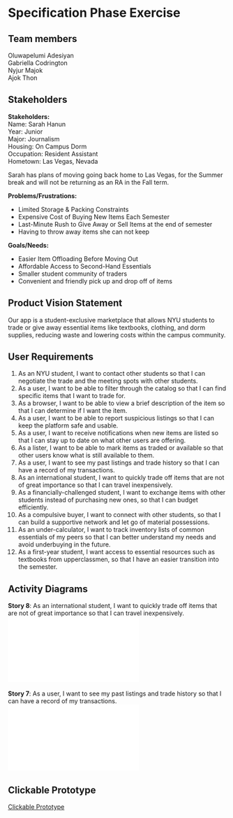 # Specification Phase Exercise

## Team members
Oluwapelumi Adesiyan <br />
Gabriella Codrington <br />
Nyjur Majok <br />
Ajok Thon

## Stakeholders
**Stakeholders:** <br />
Name: Sarah Hanun <br />
Year: Junior <br />
Major: Journalism <br />
Housing: On Campus Dorm <br />
Occupation: Resident Assistant <br />
Hometown: Las Vegas, Nevada

Sarah has plans of moving going back home to Las Vegas, for the Summer break and will not be returning as an RA in the Fall term.

**Problems/Frustrations:**
- Limited Storage & Packing Constraints
- Expensive Cost of Buying New Items Each Semester
- Last-Minute Rush to Give Away or Sell Items at the end of semester
- Having to throw away items she can not keep 

**Goals/Needs:**
- Easier Item Offloading Before Moving Out
- Affordable Access to Second-Hand Essentials
- Smaller student community of traders 
- Convenient and friendly pick up and drop off of items


## Product Vision Statement
Our app is a student-exclusive marketplace that allows NYU students to trade or give away essential items like textbooks, clothing, and dorm supplies, reducing waste and lowering costs within the campus community.

## User Requirements
1. As an NYU student, I want to contact other students so that I can negotiate the trade and the meeting spots with other students.
2. As a user, I want to be able to filter through the catalog so that I can find specific items that I want to trade for.
3. As a browser, I want to be able to view a brief description of the item so that I can determine if I want the item.
4. As a user, I want to be able to report suspicious listings so that I can keep the platform safe and usable.
5. As a user, I want to receive notifications when new items are listed so that I can stay up to date on what other users are offering.
6. As a lister, I want to be able to mark items as traded or available so that other users know what is still available to them.
7. As a user, I want to see my past listings and trade history so that I can have a record of my transactions.
8. As an international student, I want to quickly trade off items that are not of great importance so that I can travel inexpensively.
9. As a financially-challenged student, I want to exchange items with other students instead of purchasing new ones, so that I can budget efficiently.
10. As a compulsive buyer, I want to connect with other students, so that I can build a supportive network and let go of material possessions. 
11. As an under-calculator,  I want to track inventory lists of common essentials of my peers so that I can better understand my needs and avoid underbuying in the future. 
12. As a first-year student, I want access to essential resources such as textbooks from upperclassmen, so that I have an easier transition into the semester. 

## Activity Diagrams
__Story 8__: As an international student, I want to quickly trade off items that are not of great importance so that I can travel inexpensively.
![Story 8](./intl-student-story.pdf)

__Story 7__: As a user, I want to see my past listings and trade history so that I can have a record of my transactions.
![Story 8](./history-uml.pdf)

## Clickable Prototype
[Clickable Prototype](https://www.figma.com/proto/mm1XY01lCteffMXzK5o66Q/The-Four-Loops?node-id=0-1&t=6RVIYX1wnGDgkG3A-1)
